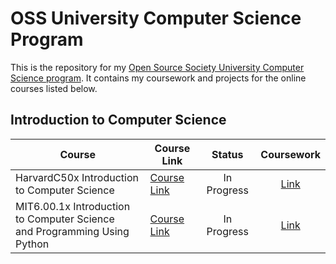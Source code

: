 # OSS University Computer Science Program

This is the repository for my [Open Source Society University Computer Science program](https://github.com/open-source-society/computer-science#about).  It contains my coursework and projects for the online courses listed below. 

## Introduction to Computer Science

| Course | Course Link | Status | Coursework |
| ------ | ----------- |:------:|:----------:|
| HarvardC50x Introduction to Computer Science | [Course Link](https://courses.edx.org/courses/HarvardX/CS50x3/2015/info) | In Progress | [Link](https://github.com/packard910/Open-Source-Society-CS/tree/master/HarvardC50x) |
| MIT6.00.1x Introduction to Computer Science <br> and Programming Using Python | [Course Link](https://www.edx.org/course/introduction-computer-science-mitx-6-00-1x-5#!) | In Progress | [Link](https://github.com/packard910/Open-Source-Society-CS/tree/master/MIT6_00_1x) |

